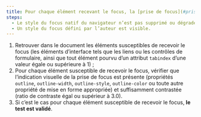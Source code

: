 ```yaml
---
title: Pour chaque élément recevant le focus, la [prise de focus](#prise-de-focus) vérifie-t-elle une de ces conditions ?
steps:
  - Le style du focus natif du navigateur n’est pas supprimé ou dégradé ;
  - Un style du focus défini par l’auteur est visible.
---
```


1. Retrouver dans le document les éléments susceptibles de recevoir le focus (les éléments d’interface tels que les liens ou les contrôles de formulaire, ainsi que tout élément pourvu d’un attribut `tabindex` d’une valeur égale ou supérieure à 1) ;
2. Pour chaque élément susceptible de recevoir le focus, vérifier que l’indication visuelle de la prise de focus est présente (propriétés `outline`, `outline-width`, `outline-style`, `outline-color` ou toute autre propriété de mise en forme appropriée) et suffisamment contrastée (ratio de contraste égal ou supérieur à 3.0).
3. Si c’est le cas pour chaque élément susceptible de recevoir le focus, **le test est validé**.

